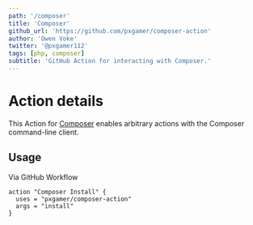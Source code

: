 ```yaml
---
path: '/composer'
title: 'Composer'
github_url: 'https://github.com/pxgamer/composer-action'
author: 'Owen Voke'
twitter: '@pxgamer112'
tags: [php, composer]
subtitle: 'GitHub Action for interacting with Composer.'
---
```


 # Action details 

This Action for [Composer](https://getcomposer.org) enables arbitrary actions with the Composer command-line client.

## Usage

Via GitHub Workflow

```hcl
action "Composer Install" {
  uses = "pxgamer/composer-action"
  args = "install"
}
```

